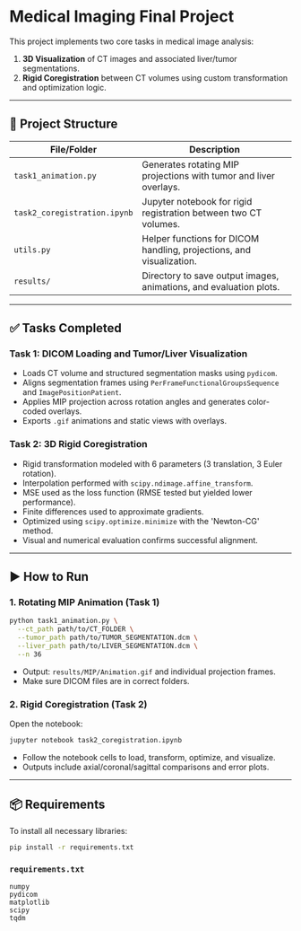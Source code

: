 # Medical Imaging Final Project

This project implements two core tasks in medical image analysis:

1. **3D Visualization** of CT images and associated liver/tumor segmentations.
2. **Rigid Coregistration** between CT volumes using custom transformation and optimization logic.

---

## 📁 Project Structure

| File/Folder                  | Description                                                          |
| ---------------------------- | -------------------------------------------------------------------- |
| `task1_animation.py`         | Generates rotating MIP projections with tumor and liver overlays.    |
| `task2_coregistration.ipynb` | Jupyter notebook for rigid registration between two CT volumes.      |
| `utils.py`                   | Helper functions for DICOM handling, projections, and visualization. |
| `results/`                   | Directory to save output images, animations, and evaluation plots.   |

---

## ✅ Tasks Completed

### Task 1: DICOM Loading and Tumor/Liver Visualization

* Loads CT volume and structured segmentation masks using `pydicom`.
* Aligns segmentation frames using `PerFrameFunctionalGroupsSequence` and `ImagePositionPatient`.
* Applies MIP projection across rotation angles and generates color-coded overlays.
* Exports `.gif` animations and static views with overlays.

### Task 2: 3D Rigid Coregistration

* Rigid transformation modeled with 6 parameters (3 translation, 3 Euler rotation).
* Interpolation performed with `scipy.ndimage.affine_transform`.
* MSE used as the loss function (RMSE tested but yielded lower performance).
* Finite differences used to approximate gradients.
* Optimized using `scipy.optimize.minimize` with the 'Newton-CG' method.
* Visual and numerical evaluation confirms successful alignment.

---

## ▶️ How to Run

### 1. Rotating MIP Animation (Task 1)

```bash
python task1_animation.py \
  --ct_path path/to/CT_FOLDER \
  --tumor_path path/to/TUMOR_SEGMENTATION.dcm \
  --liver_path path/to/LIVER_SEGMENTATION.dcm \
  --n 36
```

* Output: `results/MIP/Animation.gif` and individual projection frames.
* Make sure DICOM files are in correct folders.

### 2. Rigid Coregistration (Task 2)

Open the notebook:

```bash
jupyter notebook task2_coregistration.ipynb
```

* Follow the notebook cells to load, transform, optimize, and visualize.
* Outputs include axial/coronal/sagittal comparisons and error plots.

---

## 📦 Requirements

To install all necessary libraries:

```bash
pip install -r requirements.txt
```

### `requirements.txt`

```
numpy
pydicom
matplotlib
scipy
tqdm
```


